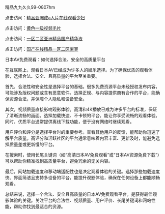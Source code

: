 精品九九久久99-0807hm

点击访问：<a href="https://gsd-agv.pages.dev/">精品亚洲成a人片在线观看少妇</a>

点击访问：<a href="https://vassv.pages.dev/">黄色一级视频毛片</a>

点击访问：<a href="https://heiliaoe8ajia.pages.dev">一区二区亚洲精品国产精华液</a>

点击访问：<a href="https://bered.pages.dev/">国产在线精品一区二区麻豆</a>



日本AV免费观看：如何选择合法、安全的高质量平台

在互联网上，观看日本AV已经成为许多人的娱乐选择。为了确保优质的观看体验，选择合法、安全、且高质量的平台至关重要。

首先，合法性和安全性是选择平台的基础。很多免费资源平台未经授权发布内容，可能涉及版权问题或含有恶意软件。选择正规、与内容提供商有合作的平台，能确保资源合法，并保障个人隐私和设备安全。

其次，视频质量直接影响观影体验。高清和4K播放已成为许多平台的标准，保证了清晰流畅的画面。选择加载快速、不卡顿的平台，能让你享受流畅的观看体验。同时，优质平台通常提供离线下载功能，便于没有网络时继续观看。

用户评价和评分是选择平台时的重要参考。查看其他用户的反馈，能帮助你迅速了解平台质量。高评分和活跃社区的平台通常意味着内容丰富、更新及时，能避免选择质量差或更新慢的平台。

在搜索时，使用长尾关键词（如“高清日本AV免费观看”或“日本AV资源免费下载”）可以帮助你精准找到高质量平台，避免冗余的无关内容。

最后，网站加载速度和移动端适配性也是决定观看体验的关键。选择那些加载速度快、界面简洁且支持多设备的平台，能提升观影体验，确保在任何设备上都能顺畅观看。

总结来说，选择一个合法、安全且高质量的日本AV免费观看平台，是获得最佳观影体验的关键。关注平台的合法性、视频质量、用户评价、长尾关键词和网站性能，帮助你找到最适合的资源。



<span style="display:none;">[Canonical link](https://github.com/ff00269/55589 ）</span>

